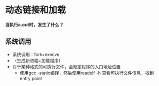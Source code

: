 # 动态链接和加载
**当执行a.out时，发生了什么？**

## 系统调用
+ 系统调用：fork+execve
+ （生成新进程+加载程序）
+ 对于某种格式的可执行文件，会规定程序的入口地址位置
  + 使用gcc -static编译，然后使用readelf -h 查看可执行文件信息，找到entry point